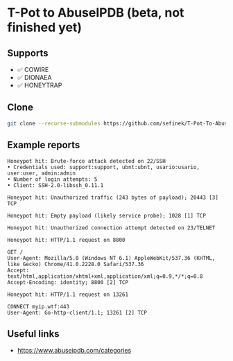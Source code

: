 # T-Pot to AbuseIPDB (beta, not finished yet)

## Supports
- ✅ COWIRE
- ✅ DIONAEA
- ✅ HONEYTRAP

## Clone
```bash
git clone --recurse-submodules https://github.com/sefinek/T-Pot-To-AbuseIPDB.git
```

## Example reports
```text
Honeypot hit: Brute-force attack detected on 22/SSH
• Credentials used: support:support, ubnt:ubnt, usario:usario, user:user, admin:admin
• Number of login attempts: 5
• Client: SSH-2.0-libssh_0.11.1
```

```text
Honeypot hit: Unauthorized traffic (243 bytes of payload); 20443 [3] TCP
```

```text
Honeypot hit: Empty payload (likely service probe); 1028 [1] TCP
```

```text
Honeypot hit: Unauthorized connection attempt detected on 23/TELNET
```

```text
Honeypot hit: HTTP/1.1 request on 8800

GET /
User-Agent: Mozilla/5.0 (Windows NT 6.1) AppleWebKit/537.36 (KHTML, like Gecko) Chrome/41.0.2228.0 Safari/537.36
Accept: text/html,application/xhtml+xml,application/xml;q=0.9,*/*;q=0.8
Accept-Encoding: identity; 8800 [2] TCP
```

```text
Honeypot hit: HTTP/1.1 request on 13261

CONNECT myip.wtf:443
User-Agent: Go-http-client/1.1; 13261 [2] TCP
```


## Useful links
- https://www.abuseipdb.com/categories